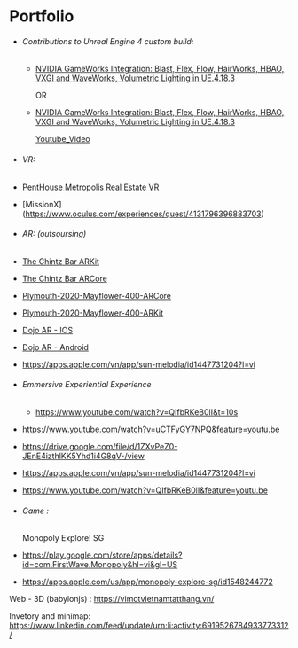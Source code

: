 # Portfolio 


- ###### Contributions to Unreal Engine 4 custom build:
  - [NVIDIA GameWorks Integration: Blast, Flex, Flow, HairWorks, HBAO, VXGI and WaveWorks, Volumetric Lighting in UE.4.18.3](https://github.com/windystrife/UnrealEngine/tree/4.18-NVIDIA.GameWorks)

    OR

  - [NVIDIA GameWorks Integration: Blast, Flex, Flow, HairWorks, HBAO, VXGI and WaveWorks, Volumetric Lighting in UE.4.18.3](https://github.com/windystrife/UnrealEngine_NVIDIAGameWorks)

    [Youtube_Video](https://www.youtube.com/watch?v=ABd3Jg8ssDY)



- ###### VR:
 - [PentHouse Metropolis Real Estate VR](https://github.com/windystrife/PentHouseMetropolisRealEstateVR)
 - [MissionX] (https://www.oculus.com/experiences/quest/4131796396883703) 

- ###### AR: (outsoursing)
 - [The Chintz Bar ARKit](https://apps.apple.com/app/id1326627245)
 - [The Chintz Bar ARCore](https://play.google.com/store/apps/details?id=com.Chintz.TheChintzBar)
 - [Plymouth-2020-Mayflower-400-ARCore](https://play.google.com/store/apps/details?id=com.lindowlabs.MayflowerPortalAR)
 - [Plymouth-2020-Mayflower-400-ARKit](https://apps.apple.com/us/app/plymouth-2020-mayflower-400-ar/id1345601816)
 - [Dojo AR - IOS](https://apps.apple.com/us/app/dojo-ar/id1437725755)
 - [Dojo AR - Android](https://play.google.com/store/apps/details?id=com.lindowlabs.japanAR)
 - https://apps.apple.com/vn/app/sun-melodia/id1447731204?l=vi





- ###### Emmersive Experiential Experience

  - https://www.youtube.com/watch?v=QIfbRKeB0lI&t=10s
 - https://www.youtube.com/watch?v=uCTFyGY7NPQ&feature=youtu.be
 - https://drive.google.com/file/d/1ZXvPeZ0-JEnE4izthlKK5Yhd1i4G8qV-/view
 - https://apps.apple.com/vn/app/sun-melodia/id1447731204?l=vi
 - https://www.youtube.com/watch?v=QIfbRKeB0lI&feature=youtu.be


- ###### Game : 
  Monopoly Explore! SG
- https://play.google.com/store/apps/details?id=com.FirstWave.Monopoly&hl=vi&gl=US
- https://apps.apple.com/us/app/monopoly-explore-sg/id1548244772

Web - 3D (babylonjs) : https://vimotvietnamtatthang.vn/

Invetory and minimap: https://www.linkedin.com/feed/update/urn:li:activity:6919526784933773312/
